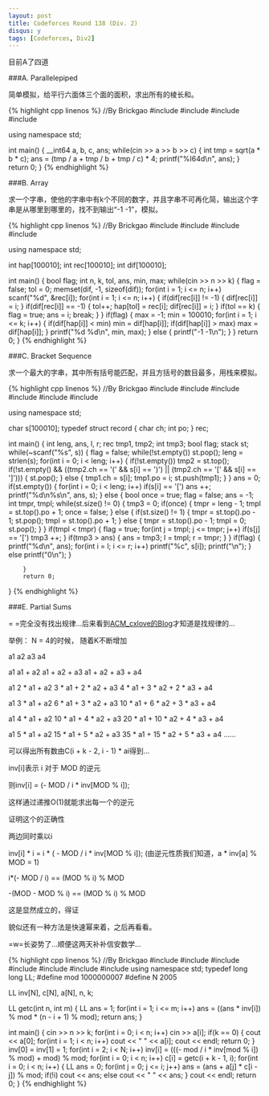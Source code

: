 ```yaml
---
layout: post
title: Codeforces Round 138 (Div. 2)
disqus: y
tags: [Codeforces, Div2]
---
```


目前A了四道

###A. Parallelepiped

简单模拟，给平行六面体三个面的面积，求出所有的棱长和。

{% highlight cpp linenos %}
//By Brickgao
#include <iostream>
#include <cstdio>
#include <cstring>
#include <cmath>

using namespace std;

int main()
{
    __int64 a, b, c, ans;
    while(cin >> a >> b >> c)
    {
        int tmp = sqrt(a * b * c);
        ans = (tmp / a + tmp / b + tmp / c) * 4;
        printf("%I64d\n", ans);
    }
    return 0;
}
{% endhighlight %}

###B. Array

求一个字串，使他的字串中有k个不同的数字，并且字串不可再化简，输出这个字串是从哪里到哪里的，找不到输出“-1 -1”，模拟。

{% highlight cpp linenos %}
//By Brickgao
#include <iostream>
#include <cstdio>
#include <cstring>
#include <cmath>

using namespace std;

int hap[100010];
int rec[100010];
int dif[100010];

int main()
{
    bool flag;
    int n, k, tol, ans, min, max;
    while(cin >> n >> k)
    {
        flag = false;
        tol = 0;
        memset(dif, -1, sizeof(dif));
        for(int i = 1; i <= n; i++)
            scanf("%d", &rec[i]);
        for(int i = 1; i <= n; i++)
        {
            if(dif[rec[i]] != -1)
            {
                dif[rec[i]] = i;
            }
            if(dif[rec[i]] == -1)
            {
                tol++;
                hap[tol] = rec[i];
                dif[rec[i]] = i;
            }
            if(tol == k)
            {
                flag = true;
                ans = i;
                break;
            }
        }
        if(flag)
        {
            max = -1;
            min = 100010;
            for(int i = 1; i <= k; i++)
            {
                if(dif[hap[i]] < min)
                    min = dif[hap[i]];
                if(dif[hap[i]] > max)
                    max = dif[hap[i]];
            }
            printf("%d %d\n", min, max);
        }
        else
        {
            printf("-1 -1\n");
        }
    }
    return 0;
}
{% endhighlight %}

###C. Bracket Sequence

求一个最大的字串，其中所有括号能匹配，并且方括号的数目最多，用栈来模拟。

{% highlight cpp linenos %}
//By Brickgao
#include <iostream>
#include <cstdio>
#include <cstring>
#include <cmath>
#include <string>
#include <stack>

using namespace std;

char s[100010];
typedef struct record {
        char ch;
        int po;
} rec;

int main()
{
        int leng, ans, l, r;
        rec tmp1, tmp2;
        int tmp3;
        bool flag;
        stack <rec> st;
        while(~scanf("%s", s))
        {
                flag = false;
                while(!st.empty())
                        st.pop();
                leng = strlen(s);
                for(int i = 0; i < leng; i++) 
                {
                    if(!st.empty())
                        tmp2 = st.top();
                    if(!st.empty() && ((tmp2.ch == '(' && s[i] == ')') || (tmp2.ch == '[' && s[i] == ']'))) 
                    {
                        st.pop();
                    } 
                    else 
                    {
                        tmp1.ch = s[i];
                        tmp1.po = i;
                        st.push(tmp1);
                    }
                }
                ans = 0;
                if(st.empty()) 
                {
                        for(int i = 0; i < leng; i++)
                                if(s[i] == '[') ans ++;
                        printf("%d\n%s\n", ans, s);
                }
                else
                {
                        bool once = true;
                        flag = false;
                        ans = -1;
                        int tmpr, tmpl;
                        while(st.size() != 0)
                        {
                                tmp3 = 0;
                                if(once)
                                {
                                    tmpr = leng - 1;
                                    tmpl = st.top().po + 1;
                                    once = false;
                                }
                                else
                                {
                                    if(st.size() != 1)
                                    {
                                        tmpr = st.top().po - 1;
                                        st.pop();
                                        tmpl = st.top().po + 1;
                                    }
                                    else
                                    {
                                        tmpr = st.top().po  - 1;
                                        tmpl = 0;
                                        st.pop();
                                    }
                                }
                                if(tmpl < tmpr)
                                {
                                    flag = true;
                                    for(int j = tmpl; j <= tmpr; j++)
                                        if(s[j] == '[') tmp3 ++;
                                }
                                if(tmp3 > ans)
                                {
                                        ans = tmp3;
                                        l = tmpl;
                                        r = tmpr;
                                }
                        }
                        if(flag)
                        {
                            printf("%d\n", ans);
                            for(int i = l; i <= r; i++)
                                    printf("%c", s[i]);
                            printf("\n");
                        }
                        else
                            printf("0\n");
                }

        }
        return 0;
}
{% endhighlight %}

###E. Partial Sums

= =完全没有找出规律...后来看到<a href = "http://blog.csdn.net/ACM_cxlove/">ACM_cxlove的Blog</a>才知道是找规律的...

举例：
N = 4的时候， 随着K不断增加

a1   a2                    a3                                        a4

a1   a1 + a2          a1 + a2 + a3                    a1 + a2 + a3 + a4

a1   2 * a1 + a2   3 * a1 + 2 * a2 + a3      4 * a1 + 3 * a2 + 2 * a3 + a4

a1   3 * a1 + a2   6 * a1 + 3 * a2 + a3     10 * a1 + 6 * a2 + 3 * a3 + a4

a1   4 * a1 + a2   10 * a1 + 4 * a2 + a3   20 * a1 + 10 * a2 + 4 * a3 + a4

a1   5 * a1 + a2   15 * a1 + 5 * a2 + a3   35 * a1 + 15 * a2 + 5 * a3 + a4
......

可以得出所有数由C(i + k - 2, i - 1) * ai得到...

inv[i]表示 i 对于 MOD 的逆元

则inv[i] = (- MOD / i * inv[MOD % i]);

这样通过递推O(1)就能求出每一个的逆元

证明这个的正确性

两边同时乘以i

inv[i] * i = i * ( - MOD / i * inv[MOD % i]);   (由逆元性质我们知道，a * inv[a] % MOD = 1)

i*(- MOD / i) == (MOD % i) % MOD      

-(MOD - MOD % i) == (MOD % i) % MOD

这是显然成立的，得证

貌似还有一种方法是快速幂来着，之后再看看。

=w=长姿势了...顺便这两天补补信安数学...

{% highlight cpp linenos %}
//By Brickgao
#include <iostream>
#include <cstdio>
#include <cstring>
#include <cmath>
#include <cstdlib>
#include <algorithm>
#include <vector>
using namespace std;
typedef long long LL;
#define mod 1000000007
#define N 2005

LL inv[N], c[N], a[N], n, k;

LL getc(int n, int m)
{
	LL ans = 1;
	for(int i = 1; i <= m; i++)
		ans = ((ans * inv[i]) % mod * (n - i + 1) % mod);
	return ans;
}	

int main()
{
	cin >> n >> k;
	for(int i = 0; i < n; i++) cin >> a[i];
	if(k == 0)
	{
		cout << a[0];
		for(int i = 1; i < n; i++)
			cout << " " << a[i];
		cout << endl;
		return 0;
	}
	inv[0] = inv[1] = 1;
	for(int i = 2; i < N; i++)
		inv[i] = (((- mod / i * inv[mod % i]) % mod) + mod) % mod;
	for(int i = 0; i < n; i++)
		c[i] = getc(i + k - 1, i);
	for(int i = 0; i < n; i++)
	{
		LL ans = 0;
		for(int j = 0; j <= i; j++)
			ans = (ans + a[j] * c[i - j]) % mod;
		if(!i)
			cout << ans;
		else
			cout << " " << ans;
	}
	cout << endl;
    return 0;
}
{% endhighlight %}
